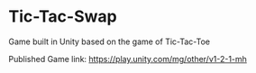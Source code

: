 # Tic-Tac-Swap
Game built in Unity based on the game of Tic-Tac-Toe

Published Game link: https://play.unity.com/mg/other/v1-2-1-mh
